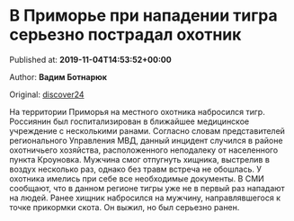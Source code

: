 
# В Приморье при нападении тигра серьезно пострадал охотник

Published at: **2019-11-04T14:53:52+00:00**

Author: **Вадим Ботнарюк**

Original: [discover24](https://discover24.ru/2019/11/v-primore-pri-napadenii-tigra-serezno-postradal-ohotnik/)

На территории Приморья на местного охотника набросился тигр. Россиянин был госпитализирован в ближайшее медицинское учреждение с несколькими ранами.
Согласно словам представителей регионального Управления МВД, данный инцидент случился в районе охотничьего хозяйства, расположенного неподалеку от населенного пункта Кроуновка. Мужчина смог отпугнуть хищника, выстрелив в воздух несколько раз, однако без травм встреча не обошлась.
У охотника имелись при себе все необходимые документы. В СМИ сообщают, что в данном регионе тигры уже не в первый раз нападают на людей. Ранее хищник набросился на мужчину, направлявшегося к точке прикормки скота. Он выжил, но был серьезно ранен.
